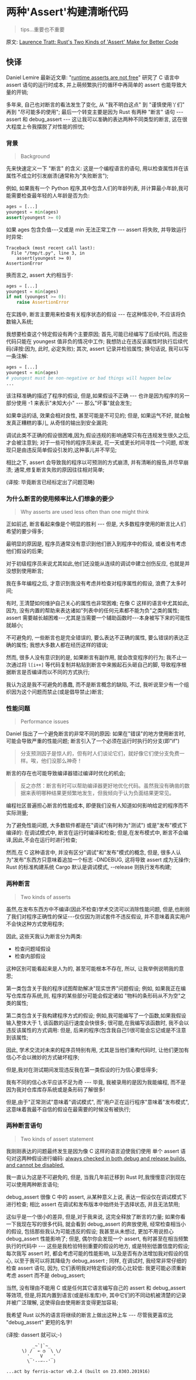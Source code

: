 # 两种'Assert'构建清晰代码
> tips...重要也不重要

原文: [Laurence Tratt: Rust's Two Kinds of 'Assert' Make for Better Code](https://tratt.net/laurie/blog/2023/rusts_two_kinds_of_assert_make_for_better_code.html)


## 快译

Daniel Lemire 最新近文章:
"[runtime asserts are not free](https://lemire.me/blog/2023/03/15/runtime-asserts-are-not-free/)" 研究了 C 语言中 assert 语句的运行时成本,
并上萌频繁执行的循环中再简单的 assert 也能导致大量的开销;

多年来, 自己也对断言的看法发生了变化,
从 "我不明白这点" 到 "谨慎使用丫们" 再到 "尽可能多的使用";
最后一个转变主要是因为 Rust 有两种 "断言" 语句
--- assert 和 debug_assert --- 这让我可以准确的表达两种不同类型的断言,
这在很大程度上令我摆脱了对性能的担忧;


### 背景
> Background

先来快速定义一下 "断言" 的含义:
这是一个编程语言的语句,
用以检查属性并在该属性不成立时引发崩溃(通常称为"失败断言");

例如, 如果我有一个 Python 程序,其中包含人们的年龄列表,
并计算最小年龄,我可能需要检查最年轻的人年龄是否为负:

```python
ages = [...]
youngest = min(ages)
assert(youngest >= 0)
```

如果 ages 包含负值---又或是 min 无法正常工作 --- assert 将失败,
并导致运行时异常:

```shell
Traceback (most recent call last):
  File "/tmp/t.py", line 3, in 
    assert(youngest >= 0)
AssertionError
```

换而言之, assert 大约相当于:
```python
ages = [...]
youngest = min(ages)
if not (youngest >= 0):
    raise AssertionError
```

在实践中, 断言主要用来检查有关程序状态的假设 --- 在这种情况中,
不应该将负数输入系统;

我想要检查这个特定假设有两个主要原因;
首先,可能已经编写了后续代码, 而这些代码只能在 youngest 值非负的情况中工作;
我想防止在违反该属性时执行后续代码(译按:因为, 此时, 必定失败);
其次, assert 记录并检验属性;
换句话说, 我可以写一条注解:

```python
ages = [...]
youngest = min(ages)
# youngest must be non-negative or bad things will happen below
...
```

该注释准确的描述了程序的假设,
但是,如果假设不正确 --- 也许是因为程序的另一部分使用 -1 来表示"未知大小"
--- 那么"坏事"就会发生;

如果幸运的话, 效果会相对良性, 甚至可能是不可见的;
但是, 如果运气不好, 就会触发真正糟糕的事儿,
从奇怪的输出到安全漏洞;

调试此类不正确的假设很困难,因为,假设违规的影响通常只有在违规发生很久之后,
才会被注意到;
对于一些可怜的程序员来说, 花一天或更长时间寻找一个问题,
却发现只是由违反简单假设引发的,这种事儿并不罕见;

相比之下, assert 会导致我的程序以可预测的方式崩溃,
并有清晰的报告,并尽早崩溃;
通常,修复断言失败的原因往往相对简单;

(译按: 毕竟断言已经标定出了问题范畴)

### 为什么断言的使用频率比人们想象的要少
> Why asserts are used less often than one might think

正如前述, 断言看起来像是个明显的胜利 --- 但是, 大多数程序使用的断言比人们希望的要少得多;

最明显的原因是, 程序员通常没有意识到他们嵌入到程序中的假设,
或者没有考虑他们假设的后果;

对于初级程序员来说尤其如此,他们还没能从连续的调试中建立创伤反应,
也就是并没想到使用断言;

我在多年编程之后, 才意识到我没有考虑并检查对程序属性的假设,
浪费了太多时间;

有时, 王清楚如何维护自己关心的属性也非常困难;
在像 C 这样的语言中尤其如此,
因为, 没有内置的帮助来表达诸如"列表中的任何元素都不能为负"之类的属性;
assert 需要越长越困难---尤其是当需要一个辅助函数时---本身被写下来的可能性就越小;

不可避免的, 一些断言也是完全错误的,
要么表达不正确的属性, 要么错误的表达正确的属性;
我想大多数人都在经历这样的错误;

然而, 很多人没有意识到的是, 如果断言有副作用,
就会改变程序的行为;
我不止一次通过将 `l[i++]` 等代码复制并粘贴到断言中来搬起石头砸自己的脚,
导致程序根据断言是否编译而以不同的方式执行;

我认为这是我不可避免的愚蠢,
而不是断言概念的缺陷, 
不过, 我听说至少有一个组织因为这个问题而禁止(或是倡导禁止)断言;

### 性能问题
> Performance issues

Daniel 指出了一个避免断言的非常不同的原因:
如果在"错误"的地方使用断言时, 可能会导致严重的性能问题;
断言引入了一个必须在运行时执行的分支(即"if")

> 分支预测因子是惊人的，但有时人们谈论它们，就好像它们使分支免费一样。唉，他们没那么神奇！

断言的存在也可能导致编译器错过编译时优化的机会;

> 反之亦然：断言有时可以帮助编译器更好地优化代码。虽然我没有确凿的数据来表明哪种结果更频繁地发生，但我倾向于认为负面结果更常见。

编程社区普遍担心断言的性能成本,
即便我们没有人知道如何影响给定的程序而不实际测量;

为了避免性能问题, 大多数软件都是在"调试"(有时称为"测试")
或是"发布"模式下编译的: 在调试模式中, 断言在运行时编译和检查;
但是,在发布模式中, 断言不会编译,因此,不会在运行时进行检查;

然而,在 C 这种语言中,
并没有区分"调试"和"发布"模式的概念,
但是, 很多人认为"发布"东西方只意味着追加一个标志 -DNDEBUG,
这将导致 assert 成为无操作;
Rust 的标准构建系统 Cargo 默认是调试模式,
--release 则执行发布构建;


### 两种断言
> Two kinds of asserts


虽然,在发布东西方中不编译(因此不检查)学术交流可以消除性能问题,
但是,也削弱了我们对程序正确性的保证---仅仅因为测试套件不违反假设,
并不意味着真实用户不会快这种方式使用程序;


因此, 这些天我认为断言分为两类:

- 检查问题域假设
- 检查内部假设

这种区别可能看起来是人为的, 甚至可能根本不存在,
所以, 让我举例说明我的意思;

第一类包含关于我的程序试图帮助解决"现实世界"问题假设;
例如, 如果我正在编写仓库库存系统,则, 程序的某些部分可能会假定诸如
"物料的条形码从不为空"之类的属性;

第二类包含关于我构建程序方式的假设;
例如,我可能编写了一个函数,如果我假设输入整体大于 1,
该函数的运行速度会快很多;
很可能,在我编写该函数时,
我不会以违反该属性的方式调用:
但是, 后来的程序(包含我自己!)很可能会忘记或是不注意到该属性;

因此, 学术交流对未来的程序员特别有用,
尤其是当他们重构代码时,
让他们更加有信心不会以微妙的方式破坏程序;

但是,我对在测试期间发现违反我在第一类假设的行为信心要低得多;

我有不同的信心水平应该不足为奇 --- 毕竟,
我被录用的是因为我能编程, 而不是因为我对仓库库存系统或是条形码了解很多!

但是,由于"正常测试"意味着"调试模式",
而"用户正在运行程序"意味着"发布模式",
这意味着我最不自信的假设在最需要的时候没有被执行;

### 两种断言语句
> Two kinds of assert statement

我刚刚表达的问题最终发生是因为像 C 这样的语言迫使我们使用
单个 assert 语句对这两种假设进行编码:
[always checked in both debug and release builds, and cannot be disabled.](https://doc.rust-lang.org/stable/std/macro.assert.html)


我一直认为这是不可避免的, 但是, 
当我几年前迁移到 Rust 时,我慢慢意识到现在可以使用两种断言语句;

debug_assert 很像 C 中的 assert,
从某种意义上说, 表达一假设仅在调试模式下进行检查;
相比 assert 在调试和发布版本中始终处于选择状态, 并且无法禁用;


这似乎是一个很小的差异,
但是,对于我来说, 这完全释放了断言的力量;
如果你看一下我现在写的很多代码,
就会看到 debug_assert 的奔放使用,
经常检查相当小的假设, 包括那些我认为可能违反的假设;
我甚至从未想过, 更加不用说担心  debug_assert 性能影响了;
但是, 偶尔你会发现一个 assert, 有时甚至在相当频繁执行的代码中
--- 这些是我检验特别重要的假设的地方,
或是特别低置信度的假设;
每次我写 assert 时, 都会考虑可能的性能影响,
以及是否有办法增加我对假设的信心,
以至于我可以将其降级为 debug_assert ;
同样, 在调试时, 我经常非常仔细的检查 assert 语句,
因为, 它们表明我对特定假设的信心比较低:
我更可能必须重新考虑 assert 而不是  debug_assert;


当然, 没有理由不能用 C 或是任何其它语言编写自己的 assert 和  debug_assert 等效项,
但是,将其内置到语言(或是标准库)中,
其中它们的不同动机被清楚的记录并被广泛理解,
这使得自由使用断言变得更加容易;


我希望 Rust 以外的语言将继续的断言上做出这种上车
--- 尽管我更喜欢比 "debug_assert" 更短的名字!


(译按: dassert 就可以;-)





```
          _~`|`~_
      \) /  ← ◷  \ \/
        '_   V   _'
        \ '--∽--' )

...act by ferris-actor v0.2.4 (built on 23.0303.201916)
```